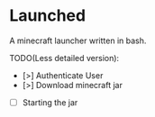 # Launched
A minecraft launcher written in bash.

TODO(Less detailed version):
- [>] Authenticate User
- [>] Download minecraft jar
- [ ] Starting the jar